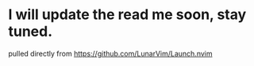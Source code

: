 # I will update the read me soon, stay tuned.

pulled directly from https://github.com/LunarVim/Launch.nvim

